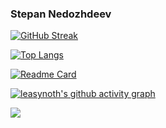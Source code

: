 ### Stepan Nedozhdeev

[![GitHub Streak](http://github-readme-streak-stats.herokuapp.com?user=leasynoth&theme=nord)](https://github.com/leasynoth)

[![Top Langs](https://github-readme-stats.vercel.app/api/top-langs/?username=leasynoth&layout=compact&theme=nord)](https://github.com/leasynoth)

[![Readme Card](https://github-readme-stats.vercel.app/api/pin/?username=leasynoth&theme=nord&repo=py_sort)](https://github.com/leasynoth/py_sort)

[![leasynoth's github activity graph](https://activity-graph.herokuapp.com/graph?username=leasynoth&theme=nord)](https://github.com/leasynoth)

![](https://komarev.com/ghpvc/?username=leasynoth&color=blue)